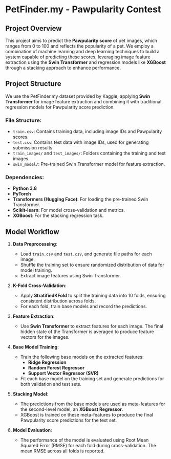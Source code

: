 # PetFinder.my - Pawpularity Contest

## Project Overview
This project aims to predict the **Pawpularity score** of pet images, which ranges from 0 to 100 and reflects the popularity of a pet. We employ a combination of machine learning and deep learning techniques to build a system capable of predicting these scores, leveraging image feature extraction using the **Swin Transformer** and regression models like **XGBoost** through a stacking approach to enhance performance.

## Project Structure
We use the PetFinder.my dataset provided by Kaggle, applying **Swin Transformer** for image feature extraction and combining it with traditional regression models for Pawpularity score prediction.

### File Structure:
- `train.csv`: Contains training data, including image IDs and Pawpularity scores.
- `test.csv`: Contains test data with image IDs, used for generating submission results.
- `train_images/` and `test_images/`: Folders containing the training and test images.
- `swin_model/`: Pre-trained Swin Transformer model for feature extraction.

### Dependencies:
- **Python 3.8**
- **PyTorch**
- **Transformers (Hugging Face)**: For loading the pre-trained Swin Transformer.
- **Scikit-learn**: For model cross-validation and metrics.
- **XGBoost**: For the stacking regression task.

## Model Workflow
1. **Data Preprocessing**:
   - Load `train.csv` and `test.csv`, and generate file paths for each image.
   - Shuffle the training set to ensure randomized distribution of data for model training.
   - Extract image features using Swin Transformer.

2. **K-Fold Cross-Validation**:
   - Apply **StratifiedKFold** to split the training data into 10 folds, ensuring consistent distribution across folds.
   - For each fold, train base models and record the predictions.

3. **Feature Extraction**:
   - Use **Swin Transformer** to extract features for each image. The final hidden state of the Transformer is averaged to produce feature vectors for the images.

4. **Base Model Training**:
   - Train the following base models on the extracted features:
     - **Ridge Regression**
     - **Random Forest Regressor**
     - **Support Vector Regressor (SVR)**
   - Fit each base model on the training set and generate predictions for both validation and test sets.

5. **Stacking Model**:
   - The predictions from the base models are used as meta-features for the second-level model, an **XGBoost Regressor**.
   - XGBoost is trained on these meta-features to produce the final Pawpularity score predictions for the test set.

6. **Model Evaluation**:
   - The performance of the model is evaluated using Root Mean Squared Error (RMSE) for each fold during cross-validation. The mean RMSE across all folds is reported.


